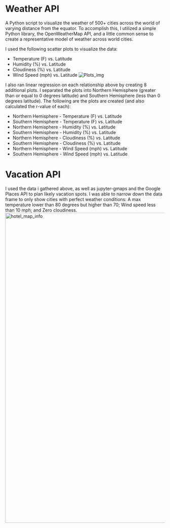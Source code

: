 # Weather API
A Python script to visualize the weather of 500+ cities across the world of varying distance from the equator. To accomplish this, I utilized a simple Python library, the OpenWeatherMap API, and a little common sense to create a representative model of weather across world cities.

I used the following scatter plots to visualize the data:
 - Temperature (F) vs. Latitude
 - Humidity (%) vs. Latitude
 - Cloudiness (%) vs. Latitude
 - Wind Speed (mph) vs. Latitude
![Plots_img](https://user-images.githubusercontent.com/53978733/117922206-1de5da80-b2c0-11eb-8a4a-4e7d50d3638f.jpg)

I also ran linear regression on each relationship above by creating 8 additional plots. I separated the plots into Northern Hemisphere (greater than or equal to 0 degrees latitude) and Southern Hemisphere (less than 0 degrees latitude). The following are the plots are created (and also calculated the r-value of each):
 - Northern Hemisphere - Temperature (F) vs. Latitude
 - Southern Hemisphere - Temperature (F) vs. Latitude
 - Northern Hemisphere - Humidity (%) vs. Latitude
 - Southern Hemisphere - Humidity (%) vs. Latitude
 - Northern Hemisphere - Cloudiness (%) vs. Latitude
 - Southern Hemisphere - Cloudiness (%) vs. Latitude
 - Northern Hemisphere - Wind Speed (mph) vs. Latitude
 - Southern Hemisphere - Wind Speed (mph) vs. Latitude

# Vacation API
I used the data i gathered above, as well as jupyter-gmaps and the Google Places API to plan likely vacation spots. I was able to narrow down the data frame to only show cities with perfect weather conditions: A max temperature lower than 80 degrees but higher than 70; Wind speed less than 10 mph; and Zero cloudiness.
<img width="977" alt="hotel_map_info" src="https://user-images.githubusercontent.com/53978733/117921905-8ed8c280-b2bf-11eb-8c47-46f0a4831ef3.png">
